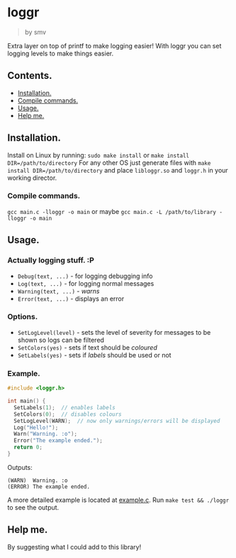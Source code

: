 # loggr

> by smv

Extra layer on top of printf to make logging easier!
With loggr you can set logging levels to make things easier.

## Contents.
- [Installation.](#installation)
- [Compile commands.](#compile-commands)
- [Usage.](#usage)
- [Help me.](#help-me)

## Installation.
Install on Linux by running:
`sudo make install` or
`make install DIR=/path/to/directory`
For any other OS just generate files with `make install DIR=/path/to/directory` and place `libloggr.so` and `loggr.h` in your working director.

### Compile commands.
`gcc main.c -lloggr -o main`
or maybe `gcc main.c -L /path/to/library -lloggr -o main`

## Usage.
### Actually logging stuff. :P
- `Debug(text, ...)` - for logging debugging info
- `Log(text, ...)` - for logging normal messages
- `Warning(text, ...)` - _warns_
- `Error(text, ...)` - displays an error

### Options.
- `SetLogLevel(level)` - sets the level of severity for messages to be shown so logs can be filtered
- `SetColors(yes)` - sets if text should be _coloured_
- `SetLabels(yes)` - sets if _labels_ should be used or not

### Example.
```c
#include <loggr.h>

int main() {
  SetLabels(1);  // enables labels
  SetColors(0);  // disables colours
  SetLogLevel(WARN);  // now only warnings/errors will be displayed
  Log("Hello!");
  Warn("Warning. :o");
  Error("The example ended.");
  return 0;
}
```
Outputs:
```
(WARN)  Warning. :o
(ERROR) The example ended.
```

A more detailed example is located at [example.c](example.c). Run `make test && ./loggr` to see the output.

## Help me.
By suggesting what I could add to this library!